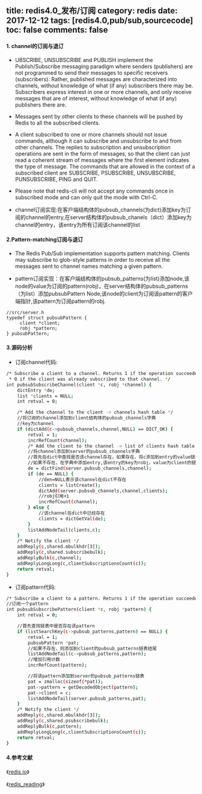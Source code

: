 title: redis4.0_发布/订阅
category: redis 
date: 2017-12-12
tags: [redis4.0,pub/sub,sourcecode]
toc: false
comments: false
---

#### 1. channel的订阅与退订

- UBSCRIBE, UNSUBSCRIBE and PUBLISH implement the Publish/Subscribe messaging paradigm where  senders (publishers) are not programmed to send their messages to specific receivers (subscribers). Rather, published messages are characterized into channels, without knowledge of what (if any) subscribers there may be. Subscribers express interest in one or more channels, and only receive messages that are of interest, without knowledge of what (if any) publishers there are.

- Messages sent by other clients to these channels will be pushed by Redis to all the subscribed clients.

- A client subscribed to one or more channels should not issue commands, although it can subscribe and unsubscribe to and from other channels. The replies to subscription and unsubscription operations are sent in the form of messages, so that the client can just read a coherent stream of messages where the first element indicates the type of message. The commands that are allowed in the context of a subscribed client are SUBSCRIBE, PSUBSCRIBE, UNSUBSCRIBE, PUNSUBSCRIBE, PING and QUIT.
 - Please note that redis-cli will not accept any commands once in subscribed mode and can only quit the mode with Ctrl-C.

- channel订阅实现:在客户端结构体的pubsub_channels(为dict)添加key为订阅的channel的entry,在server结构体的pubsub_chanels（dict）添加key为channel的entry，该entry为所有订阅该channel的list

<!--more-->
#### 2.Pattern-matching订阅与退订
 
- The Redis Pub/Sub implementation supports pattern matching. Clients may subscribe to glob-style patterns in order to receive all the messages sent to channel names matching a given pattern.

- pattern订阅实现：在客户端结构体的pubsub_patterns(为list)添加node,该node的value为订阅的pattern(robj)，在server结构体的pubsub_patterns（为list）添加pubsubPattern Node,该node的client为订阅该pattern的客户端指针,该pattern为订阅pattern的robj.

```
//src/server.h
typedef struct pubsubPattern {
     client *client;                                                
     robj *pattern;                                                   
} pubsubPattern;                                                     
```
#### 3.源码分析
- 订阅channel代码:
```bash
/* Subscribe a client to a channel. Returns 1 if the operation succeeded, or
 * 0 if the client was already subscribed to that channel. */
int pubsubSubscribeChannel(client *c, robj *channel) {
    dictEntry *de;
    list *clients = NULL;
    int retval = 0;

    /* Add the channel to the client -> channels hash table */
	//将订阅的channel添加到client结构体的pubsub_channels字典
	//key为channel
    if (dictAdd(c->pubsub_channels,channel,NULL) == DICT_OK) {
        retval = 1;
        incrRefCount(channel);
        /* Add the client to the channel -> list of clients hash table */
		//将channel添加到server的pubsub_channels字典
		//首先在dict中查找是否该channel存在，如果存在，将c添加到entry的value链表中
		//如果不存在，在字典中添加entry,该entry的key为robj，value为client的链表
        de = dictFind(server.pubsub_channels,channel);
        if (de == NULL) {
			//den=NULL表示该channel在dict不存在
            clients = listCreate();
            dictAdd(server.pubsub_channels,channel,clients);
			//robj引用+1
            incrRefCount(channel);
        } else {
			//该channel在dict中已经存在
            clients = dictGetVal(de);
        }
        listAddNodeTail(clients,c);
    }
    /* Notify the client */
    addReply(c,shared.mbulkhdr[3]);
    addReply(c,shared.subscribebulk);
    addReplyBulk(c,channel);
    addReplyLongLong(c,clientSubscriptionsCount(c));
    return retval;
}

```

- 订阅pattern代码:

```bash
/* Subscribe a client to a pattern. Returns 1 if the operation succeeded, or 0 if the client was already subscribed to that pattern. */
//订阅一个pattern
int pubsubSubscribePattern(client *c, robj *pattern) {
    int retval = 0;

	//首先查找链表中是否存在该pattern
    if (listSearchKey(c->pubsub_patterns,pattern) == NULL) {
        retval = 1;
        pubsubPattern *pat;
		//如果不存在，则添加到client的pubsub_patterns链表结尾
        listAddNodeTail(c->pubsub_patterns,pattern);
		//增加引用计数
        incrRefCount(pattern);

		//将该pattern添加到server的pubsub_patterns链表 
        pat = zmalloc(sizeof(*pat));
        pat->pattern = getDecodedObject(pattern);
        pat->client = c;
        listAddNodeTail(server.pubsub_patterns,pat);
    }
    /* Notify the client */
    addReply(c,shared.mbulkhdr[3]);
    addReply(c,shared.psubscribebulk);
    addReplyBulk(c,pattern);
    addReplyLongLong(c,clientSubscriptionsCount(c));
    return retval;
}
```

#### 4.参考文献

《[redis.io](https://redis.io/topics/pubsub)》

《[redis_reading](https://github.com/Qinch/redis_reading/tree/read/)》

